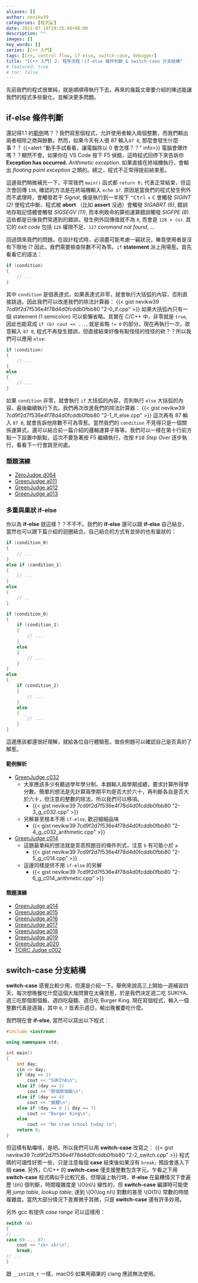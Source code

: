 ```yaml
---
aliases: []
author: nevikw39
categories: [程式💻]
date: 2021-07-18T20:35:48+08:00
description: ""
images: []
key_words: []
series: [C++ 入門]
tags: [C++, control flow, if-else, switch-case, debugger]
title: "[C++ 入門] 2. 程序流程：if-else 條件判斷 & switch-case 分支結構"
# featured: true
# toc: false
---
```


先前我們的程式很單純，就是順順得執行下去。再來的幾篇文章要介紹的陳述能讓我們的程式多些變化，並解決更多問題。

## if-else 條件判斷

還記得1.1 的[範例](https://gist.github.com/nevikw39/7cd9f2d7f536e4f78d4d0fcddb0fbb80#file-1-1-2_div_n_mod-cpp)嗎？？我們寫惹個程式，允許使用者輸入兩個整數，而我們輸出兩者相除之商與餘數。然而，如果今天有人很 87 輸入`87 0`, 那麼會發生什麼事？？
{{<alert "動手手試看看，讓電腦除以 0 會怎樣？？" info>}}
電腦會爆炸嗎？？顯然不會。如果你在 VS Code 按下 F5 偵錯，這時程式回停下來告訴你 **Exception has occurred.** _Arithmetic exception_. 如果直接在終端機執行，會輸出 _floating point exception_ 之類的。總之，程式不正常得提前結束惹。

這邊我們稍微補充一下，平常我們 `main()` 函式都 `return 0;` 代表正常結束，但這次會回傳 `136`, 確認的方法是在終端機輸入 `echo $?`. 原因是當我們的程式發生例外而不處理時，會觸發若干 _Signal_, 像是執行到一半按下 <kbd>⌃Ctrl</kbd> + <kbd>C</kbd> 會觸發 _SIGINT (2)_ 使程式中斷、程式被 **abort** （比如 **assert** 沒過）會觸發 _SIGABRT (6)_, 錯誤地存取記憶體會觸發 _SIGSEGV (11)_, 而本例致命的算術運算錯誤觸發 _SIGFPE (8)_. 這些都是日後我們常遇到的錯誤。發生例外回傳值就不為 `0`, 而會是 `128 + (n)`. 其它的 _exit code_ 包括 `126` 權限不足、`127` _command not found_, ...

回過頭來我們的問題。在設計程式時，必須盡可能考慮一竊狀況，畢竟使用者是沒有下限地 (? 因此，我們需要檢查除數不可為零。`if` **statement** 派上用場惹。首先看看它的語法：
```cpp
if (condition)
{
    // ...
}
```
其中 `condition` 是個表達式，如果表達式非零，就會執行大括弧的內容，否則直接跳過。因此我們可以改進我們的除法計算器：
{{< gist nevikw39 7cd9f2d7f536e4f78d4d0fcddb0fbb80 "2-0_if.cpp" >}}
如果大括弧內只有一個 statement (1 semicolon) 可以偷懶省略。其實在 C/C++ 中，非零就是 `true`, 因此也能寫成 `if (b) cout << ...`, 就是省略 `!= 0` 的部分。現在再執行一次，故意輸入 `87 0`, 程式不再發生錯誤，但直接結束好像有點怪怪的怪怪的欸？？所以我們可以應用 `else`:
```cpp
if (condition)
{
    // ...
}
else
{
    // ...
}
```
如果 `condition` 非零，就會執行 `if` 大括弧的內容，否則執行 `else` 大括弧的內容，最後繼續執行下去。我們再次改進我們的除法計算器：
{{< gist nevikw39 7cd9f2d7f536e4f78d4d0fcddb0fbb80 "2-1_if_else.cpp" >}}
這次再有 87 輸入 `87 0`, 就會告訴他除數不可為零惹。當然我們的 `condition` 不見得只是一個關係運算式，還可以結合前一篇介紹的邏輯運算子等等。我們可以一樣在第十行前方點一下設置中斷點，這次不要急著按 F5 繼續執行，改按 <kbd>F10</kbd> _Step Over_ 逐步執行，看看下一行會跳至何處。

### 類題演練

- [ZeroJudge d064](https://zerojudge.tw/ShowProblem?problemid=d064)
- [GreenJudge a011](http://www.tcgs.tc.edu.tw:1218/ShowProblem?problemid=a011)
- [GreenJudge a012](http://www.tcgs.tc.edu.tw:1218/ShowProblem?problemid=a012)
- [GreenJudge a013](http://www.tcgs.tc.edu.tw:1218/ShowProblem?problemid=a013)

### 多重與巢狀 if-else

你以為 **if-else** 就這樣？？不不不。我們的 **if-else** 還可以跟 **if-else** 自己結合，當然也可以跟下篇介紹的迴圈結合。自己結合的方式有並排的也有巢狀的：
```cpp
if (condition_0)
{
    // ...
}
else if (condition_1)
{
    // ...
}
else
{
    // ..
}
```
```cpp
if (condition_0)
{
    if (condition_1)
    {
        // ...
    }
    else
    {
        // ...
    }
}
else
{
    if (condition_2)
    {
        // ...
    }
    else
    {
        // ...
    }
}
```
這邊應該都還很好理解，就給各位自行體驗惹。做些例題可以確認自己是否真的了解惹。

#### 範例解析

- [GreenJudge c032](http://www.tcgs.tc.edu.tw:1218/ShowProblem?problemid=c032)
    + 大家應該多少有聽過學年學分制，本題輸入兩學期成績，要求計算所得學分數。簡單的想法是先計算兩學期平均是否大於六十，再判斷各自是否大於六十，但注意的整數的除法，所以我們可以移項。
        * {{< gist nevikw39 7cd9f2d7f536e4f78d4d0fcddb0fbb80 "2-3_g_c032.cpp" >}}
    + 另解甚至根本不用 `if-else`, 歡迎細細品味
        * {{< gist nevikw39 7cd9f2d7f536e4f78d4d0fcddb0fbb80 "2-4_g_c032_arithmetic.cpp" >}}
- [GreenJudge c014](http://www.tcgs.tc.edu.tw:1218/ShowProblem?problemid=c014)
    + 這題最單純的想法就是乖乖照題目的條件列式，注意 `b` 有可能小於 `a`
        * {{< gist nevikw39 7cd9f2d7f536e4f78d4d0fcddb0fbb80 "2-5_g_c014.cpp" >}}
    + 這邊同樣提供不用 `if-else` 的另解
        * {{< gist nevikw39 7cd9f2d7f536e4f78d4d0fcddb0fbb80 "2-6_g_c014_arithmetic.cpp" >}}


#### 類題演練

- [GreenJudge a014](http://www.tcgs.tc.edu.tw:1218/ShowProblem?problemid=a014)
- [GreenJudge a015](http://www.tcgs.tc.edu.tw:1218/ShowProblem?problemid=a015)
- [GreenJudge a016](http://www.tcgs.tc.edu.tw:1218/ShowProblem?problemid=a016)
- [GreenJudge a017](http://www.tcgs.tc.edu.tw:1218/ShowProblem?problemid=a017)
- [GreenJudge a018](http://www.tcgs.tc.edu.tw:1218/ShowProblem?problemid=a018)
- [GreenJudge a019](http://www.tcgs.tc.edu.tw:1218/ShowProblem?problemid=a019)
- [GreenJudge a020](http://www.tcgs.tc.edu.tw:1218/ShowProblem?problemid=a020)
- [TCIRC Judge c002](https://judge.tcirc.tw/ShowProblem?problemid=c002)

## switch-case 分支結構

**switch-case** 感覺比較少用，但還是介紹一下。舉例來說高三上開始一週補習四天，每次想晚餐吃什麼這個大哉問實在太痛苦惹，於是我們決定週二吃 SUKIYA、週三吃那個那個飯、週四吃癡麵、週日吃 Burger King. 現在寫個程式，輸入一個整數代表是週幾，其中 `0`, `7` 皆表示週日，輸出晚餐要吃什麼。

我們現在會 **if-else**, 當然可以寫出以下程式：
```cpp
#include <iostream>

using namespace std;

int main()
{
    int day;
    cin >> day;
    if (day == 2)
        cout << "SUKIYA\n";
    else if (day == 3)
        cout << "那個那個飯\n";
    else if (day == 4)
        cout << "癡麵\n";
    else if (day == 0 || day == 7)
        cout << "Burger King\n";
    else
        cout << "No cram school today.\n";
    return 0;
}
```
但這樣有點囉嗦，是吧。所以我們可以用 **switch-case** 改寫之：
{{< gist nevikw39 7cd9f2d7f536e4f78d4d0fcddb0fbb80 "2-2_switch.cpp" >}}
程式碼的可讀性好惹一些，只是注意每個 **case** 結束後如果沒有 `break;` 預設會進入下個 **case**. 另外，C/C++ 的 **switch-case** 僅支援整數包含字元。乍看之下用 **switch-case** 程式碼似乎比較冗長，但理論上執行時，**if-else** 在最糟情況下會遍歷 \\(n\\) 個判斷，時間複雜度是 \\(O(n)\\) 線性的，但 **switch-case** 編譯時可能使用 _jump table_, _lookup table_; 達到 \\(O(\log n)\\) 對數的甚至 \\(O(1)\\) 常數的時間複雜度。當然大部分情況下差異微乎其微，只是 **switch-case** 還有許多妙用。

另外 gcc 有提供 _case range_ 可以這樣用：
```cpp
switch (n)
{
// ...
case 69 ... 87:
    cout << "skr skr\n";
    break;
// ...
}
```
跟 `__int128_t` 一樣，macOS 如果用蘋果的 clang 應該無法使用。
